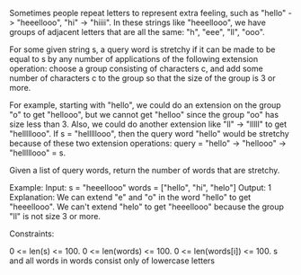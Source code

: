 Sometimes people repeat letters to represent extra feeling, such as "hello" -> "heeellooo", "hi" -> "hiiii".  In these strings like "heeellooo", we have groups of adjacent letters that are all the same:  "h", "eee", "ll", "ooo".

For some given string s, a query word is stretchy if it can be made to be equal to s by any number of applications of the following extension operation: choose a group consisting of characters c, and add some number of characters c to the group so that the size of the group is 3 or more.

For example, starting with "hello", we could do an extension on the group "o" to get "hellooo", but we cannot get "helloo" since the group "oo" has size less than 3.  Also, we could do another extension like "ll" -> "lllll" to get "helllllooo".  If s = "helllllooo", then the query word "hello" would be stretchy because of these two extension operations: query = "hello" -> "hellooo" -> "helllllooo" = s.

Given a list of query words, return the number of words that are stretchy. 

 

Example:
Input: 
s = "heeellooo"
words = ["hello", "hi", "helo"]
Output: 1
Explanation: 
We can extend "e" and "o" in the word "hello" to get "heeellooo".
We can't extend "helo" to get "heeellooo" because the group "ll" is not size 3 or more.
 

Constraints:

0 <= len(s) <= 100.
0 <= len(words) <= 100.
0 <= len(words[i]) <= 100.
s and all words in words consist only of lowercase letters
